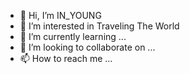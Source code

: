 - 👋 Hi, I’m IN_YOUNG
- 👀 I’m interested in Traveling The World 
- 🌱 I’m currently learning ...
- 💞️ I’m looking to collaborate on ...
- 📫 How to reach me ...


